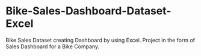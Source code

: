 # Bike-Sales-Dashboard-Dataset-Excel
Bike Sales Dataset creating Dashboard by using  Excel. Project in the form of Sales Dashboard for a Bike Company.
